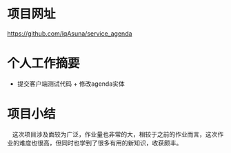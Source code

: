 # 项目网址

https://github.com/lqAsuna/service_agenda

# 个人工作摘要

+ 提交客户端测试代码
+ 修改agenda实体
 
# 项目小结
    这次项目涉及面较为广泛，作业量也非常的大，相较于之前的作业而言，这次作业的难度也很高，但同时也学到了很多有用的新知识，收获颇丰。
